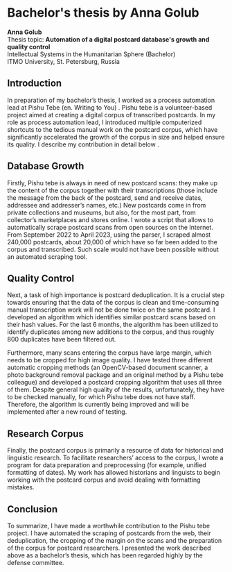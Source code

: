 # Bachelor's thesis by Anna Golub

**Anna Golub**  
Thesis topic: **Automation of a digital postcard database's growth and quality control**  
Intellectual Systems in the Humanitarian Sphere (Bachelor)  
ITMO University, St. Petersburg, Russia  

## Introduction
In preparation of my bachelor’s thesis, I worked as a process automation lead at Pishu Tebe (en. Writing to You) . Pishu tebe is a volunteer-based project aimed at creating a digital corpus of transcribed postcards. In my role as process automation lead, I introduced multiple computerized shortcuts to the tedious manual work on the postcard corpus, which have significantly accelerated the growth of the corpus in size and helped ensure its quality. I describe my contribution in detail below .

## Database Growth
Firstly, Pishu tebe is always in need of new postcard scans: they make up the content of the corpus together with their transcriptions (those include the message from the back of the postcard, send and receive dates, addressee and addresser’s names, etc.) New postcards come in from private collections and museums, but also, for the most part, from collector’s marketplaces and stores online. I wrote a script that allows to automatically scrape postcard scans from open sources on the Internet. From September 2022 to April 2023, using the parser, I scraped almost 240,000 postcards, about 20,000 of which have so far been added to the corpus and transcribed. Such scale would not have been possible without an automated scraping tool.

## Quality Control
Next, a task of high importance is postcard deduplication. It is a crucial step towards ensuring that the data of the corpus is clean and time-consuming manual transcription work will not be done twice on the same postcard. I developed an algorithm which identifies similar postcard scans based on their hash values. For the last 6 months, the algorithm has been utilized to identify duplicates among new additions to the corpus, and thus roughly 800 duplicates have been filtered out.

Furthermore, many scans entering the corpus have large margin, which needs to be cropped for high image quality. I have tested three different automatic cropping methods (an OpenCV-based document scanner, a photo background removal package and an original method by a Pishu tebe colleague) and developed a postcard cropping algorithm that uses all three of them. Despite general high quality of the results, unfortunately, they have to be checked manually, for which Pishu tebe does not have staff. Therefore, the algorithm is currently being improved and will be implemented after a new round of testing.

## Research Corpus
Finally, the postcard corpus is primarily a resource of data for historical and linguistic research. To facilitate researchers’ access to the corpus, I wrote a program for data preparation and preprocessing (for example, unified formatting of dates). My work has allowed historians and linguists to begin working with the postcard corpus and avoid dealing with formatting mistakes.

## Conclusion
To summarize, I have made a worthwhile contribution to the Pishu tebe project. I have automated the scraping of postcards from the web, their deduplication, the cropping of the margin on the scans and the preparation of the corpus for postcard researchers. I presented the work described above as a bachelor’s thesis, which has been regarded highly by the defense committee.
